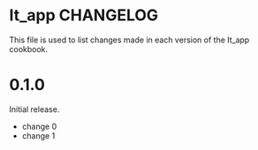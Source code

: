 # It_app CHANGELOG

This file is used to list changes made in each version of the It_app cookbook.

# 0.1.0

Initial release.

- change 0
- change 1

